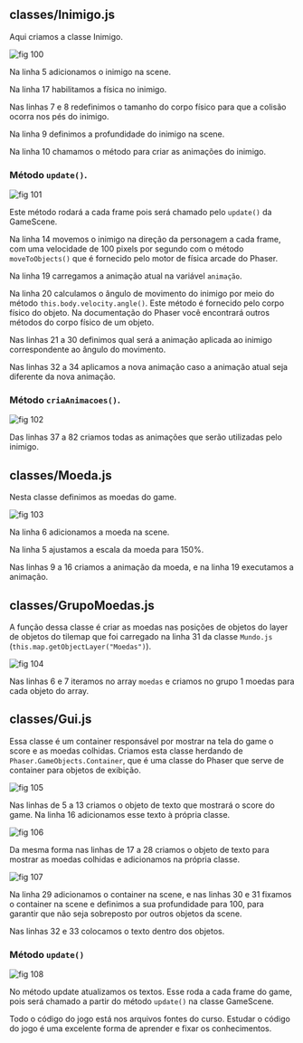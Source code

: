 ## classes/Inimigo.js

Aqui criamos a classe Inimigo.

![fig 100](resources/img/fig100.png)

Na linha 5 adicionamos o inimigo na scene.

Na linha 17 habilitamos a física no inimigo.

Nas linhas 7 e 8 redefinimos o tamanho do corpo físico para que a colisão ocorra nos pés do inimigo.

Na linha 9 definimos a profundidade do inimigo na scene.

Na linha 10 chamamos o método para criar as animações do inimigo.

### Método ``update()``.

![fig 101](resources/img/fig101.png)

Este método rodará a cada frame pois será chamado pelo ``update()`` da GameScene.

Na linha 14 movemos o inimigo na direção da personagem a cada frame, com uma velocidade de 100 pixels por segundo com o método ``moveToObjects()`` que é fornecido pelo motor de física arcade do Phaser.

Na linha 19 carregamos a animação atual na variável ``animação``.

Na linha 20 calculamos o ângulo de movimento do inimigo por meio do método ``this.body.velocity.angle()``. Este método é fornecido pelo corpo físico do objeto. Na documentação do Phaser você encontrará outros métodos do corpo físico de um objeto.

Nas linhas 21 a 30 definimos qual será a animação aplicada ao inimigo correspondente ao ângulo do movimento.

Nas linhas 32 a 34 aplicamos a nova animação caso a animação atual seja diferente da nova animação.

### Método ``criaAnimacoes()``.

![fig 102](resources/img/fig102.png)

Das linhas 37 a 82 criamos todas as animações que serão utilizadas pelo inimigo.

## classes/Moeda.js

Nesta classe definimos as moedas do game.

![fig 103](resources/img/fig103.png)

Na linha 6 adicionamos a moeda na scene.

Na linha 5 ajustamos a escala da moeda para 150%.

Nas linhas 9 a 16 criamos a animação da moeda, e na linha 19 executamos a animação.

## classes/GrupoMoedas.js

A função dessa classe é criar as moedas nas posições de objetos do layer de objetos do tilemap que foi carregado na linha 31 da classe ``Mundo.js`` (``this.map.getObjectLayer("Moedas")``).

![fig 104](resources/img/fig104.png)

Nas linhas 6 e 7 iteramos no array ``moedas`` e criamos no grupo 1 moedas para cada objeto do array.

## classes/Gui.js

Essa classe é um container responsável por mostrar na tela do game o score e as moedas colhidas. Criamos esta classe herdando de ``Phaser.GameObjects.Container``, que é uma classe do Phaser que serve de container para objetos de exibição.

![fig 105](resources/img/fig105.png)

Nas linhas de 5 a 13 criamos o objeto de texto que mostrará o score do game. Na linha 16 adicionamos esse texto à própria classe.

![fig 106](resources/img/fig106.png)

Da mesma forma nas linhas de 17 a 28 criamos o objeto de texto para mostrar as moedas colhidas e adicionamos na própria classe.

![fig 107](resources/img/fig107.png)

Na linha 29 adicionamos o container na scene, e nas linhas 30 e 31 fixamos o container na scene e definimos a sua profundidade para 100, para garantir que não seja sobreposto por outros objetos da scene.

Nas linhas 32 e 33 colocamos o texto dentro dos objetos.

### Método ``update()``

![fig 108](resources/img/fig108.png)

No método update atualizamos os textos. Esse roda a cada frame do game, pois será chamado a partir do método ``update()`` na classe GameScene.

Todo o código do jogo está nos arquivos fontes do curso. Estudar o código do jogo é uma excelente forma de aprender e fixar os conhecimentos.
